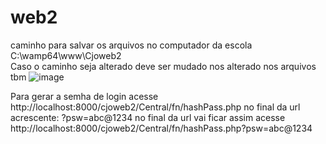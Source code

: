 # web2
caminho para salvar os arquivos no computador da escola
C:\wamp64\www\Cjoweb2\
Caso o caminho seja alterado deve ser mudado nos alterado nos arquivos tbm 
![image](https://github.com/user-attachments/assets/f6a2eaf1-3020-49be-9467-fd920920c101)

Para gerar a semha de login 
acesse http://localhost:8000/cjoweb2/Central/fn/hashPass.php
no final da url acrescente: ?psw=abc@1234
no final da url 
vai ficar assim acesse http://localhost:8000/cjoweb2/Central/fn/hashPass.php?psw=abc@1234

